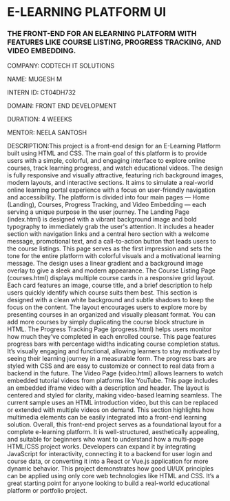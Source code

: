 # E-LEARNING PLATFORM UI

### THE FRONT-END FOR AN ELEARNING PLATFORM WITH FEATURES LIKE COURSE LISTING, PROGRESS TRACKING, AND VIDEO EMBEDDING.

COMPANY: CODTECH IT SOLUTIONS

NAME: MUGESH M

INTERN ID: CT04DH732

DOMAIN: FRONT END DEVELOPMENT

DURATION: 4 WEEEKS

MENTOR: NEELA SANTOSH

DESCRIPTION:This project is a front-end design for an E-Learning Platform built using HTML and CSS. The main goal of this platform is to provide users with a simple, colorful, and engaging interface to explore online courses, track learning progress, and watch educational videos. The design is fully responsive and visually attractive, featuring rich background images, modern layouts, and interactive sections. It aims to simulate a real-world online learning portal experience with a focus on user-friendly navigation and accessibility. The platform is divided into four main pages — Home (Landing), Courses, Progress Tracking, and Video Embedding — each serving a unique purpose in the user journey.
The Landing Page (index.html) is designed with a vibrant background image and bold typography to immediately grab the user's attention. It includes a header section with navigation links and a central hero section with a welcome message, promotional text, and a call-to-action button that leads users to the course listings. This page serves as the first impression and sets the tone for the entire platform with colorful visuals and a motivational learning message. The design uses a linear gradient and a background image overlay to give a sleek and modern appearance.
The Course Listing Page (courses.html) displays multiple course cards in a responsive grid layout. Each card features an image, course title, and a brief description to help users quickly identify which course suits them best. This section is designed with a clean white background and subtle shadows to keep the focus on the content. The layout encourages users to explore more by presenting courses in an organized and visually pleasant format. You can add more courses by simply duplicating the course block structure in HTML.
The Progress Tracking Page (progress.html) helps users monitor how much they’ve completed in each enrolled course. This page features progress bars with percentage widths indicating course completion status. It’s visually engaging and functional, allowing learners to stay motivated by seeing their learning journey in a measurable form. The progress bars are styled with CSS and are easy to customize or connect to real data from a backend in the future.
The Video Page (video.html) allows learners to watch embedded tutorial videos from platforms like YouTube. This page includes an embedded iframe video with a description and header. The layout is centered and styled for clarity, making video-based learning seamless. The current sample uses an HTML introduction video, but this can be replaced or extended with multiple videos on demand. This section highlights how multimedia elements can be easily integrated into a front-end learning solution.
Overall, this front-end project serves as a foundational layout for a complete e-learning platform. It is well-structured, aesthetically appealing, and suitable for beginners who want to understand how a multi-page HTML/CSS project works. Developers can expand it by integrating JavaScript for interactivity, connecting it to a backend for user login and course data, or converting it into a React or Vue.js application for more dynamic behavior. This project demonstrates how good UI/UX principles can be applied using only core web technologies like HTML and CSS. It’s a great starting point for anyone looking to build a real-world educational platform or portfolio project.
